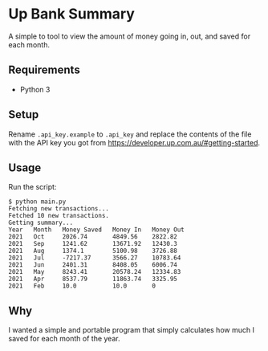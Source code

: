 # Up Bank Summary
A simple to tool to view the amount of money going in, out, and saved for each month.

## Requirements
- Python 3

## Setup
Rename `.api_key.example` to `.api_key` and replace the contents of the file with the API key you got from https://developer.up.com.au/#getting-started.

## Usage
Run the script:
```
$ python main.py
Fetching new transactions...
Fetched 10 new transactions.
Getting summary...
Year   Month   Money Saved   Money In   Money Out  
2021   Oct     2026.74       4849.56    2822.82    
2021   Sep     1241.62       13671.92   12430.3    
2021   Aug     1374.1        5100.98    3726.88    
2021   Jul     -7217.37      3566.27    10783.64   
2021   Jun     2401.31       8408.05    6006.74    
2021   May     8243.41       20578.24   12334.83   
2021   Apr     8537.79       11863.74   3325.95    
2021   Feb     10.0          10.0       0   
```

## Why
I wanted a simple and portable program that simply calculates how much I saved for each month of the year.
